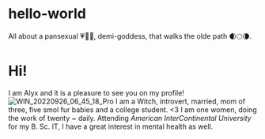# hello-world
All about a pansexual 💗💛💙, demi-goddess, that walks the olde path 🌒🌕🌘.
# **Hi!**
I am Alyx and it is a pleasure to see you on my profile! ![WIN_20220926_06_45_18_Pro](https://user-images.githubusercontent.com/121182262/209165146-9d9e78ce-613d-4c3c-b3e2-1d1bec32ce5c.jpg)
I am a Witch, introvert, married, mom of three, five smol fur babies and a college student. <3 
I am one women, doing the work of twenty ~ daily. Attending *American InterContinental University* for my B. Sc. IT, I have a great interest in mental health as well.
